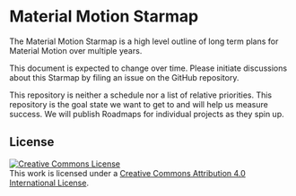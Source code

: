 # Material Motion Starmap

The Material Motion Starmap is a high level outline of long term plans for
Material Motion over multiple years.

This document is expected to change over time. Please initiate discussions
about this Starmap by filing an issue on the GitHub repository.

This repository is neither a schedule nor a list of relative priorities. This
repository is the goal state we want to get to and will help us measure
success. We will publish Roadmaps for individual projects as they spin up.

## License

<a rel="license" href="http://creativecommons.org/licenses/by/4.0/"><img alt="Creative Commons License" style="border-width:0" src="https://i.creativecommons.org/l/by/4.0/88x31.png" /></a><br />This work is licensed under a <a rel="license" href="http://creativecommons.org/licenses/by/4.0/">Creative Commons Attribution 4.0 International License</a>.
